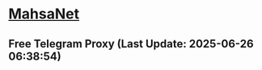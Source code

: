 
# [MahsaNet](https://t.me/mahsa_net)
## Free Telegram Proxy (Last Update: 2025-06-26 06:38:54)

    